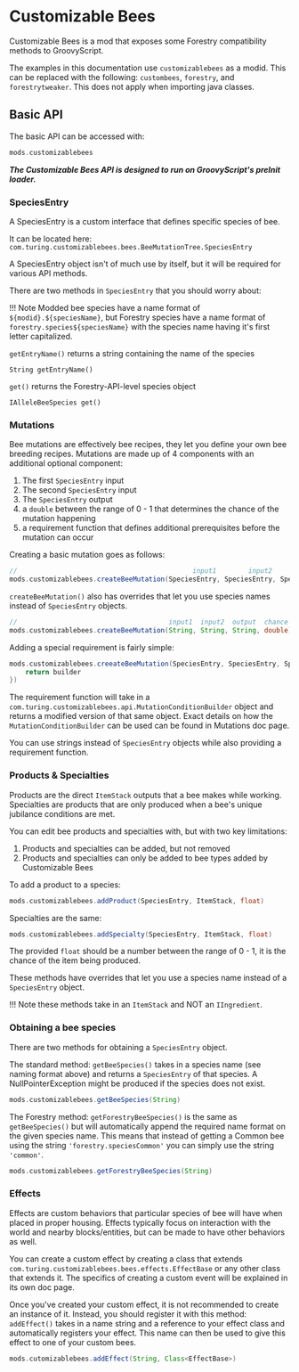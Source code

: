 # Customizable Bees
Customizable Bees is a mod that exposes some Forestry compatibility methods to GroovyScript.

The examples in this documentation use `customizablebees` as a modid. This can be replaced with the following:
`custombees`, `forestry`, and `forestrytweaker`. This does not apply when importing java classes.

## Basic API
The basic API can be accessed with:
```groovy
mods.customizablebees
```

**_The Customizable Bees API is designed to run on GroovyScript's preInit loader._**

### SpeciesEntry
A SpeciesEntry is a custom interface that defines specific species of bee.

It can be located here: `com.turing.customizablebees.bees.BeeMutationTree.SpeciesEntry`

A SpeciesEntry object isn't of much use by itself, but it will be required for various API methods.

There are two methods in `SpeciesEntry` that you should worry about:

!!! Note
    Modded bee species have a name format of `${modid}.${speciesName}`,
    but Forestry species have a name format of `forestry.species${speciesName}`
    with the species name having it's first letter capitalized.

`getEntryName()` returns a string containing the name of the species
```
String getEntryName()
```

`get()` returns the Forestry-API-level species object
```
IAlleleBeeSpecies get()
```

### Mutations
Bee mutations are effectively bee recipes, they let you define your own bee breeding recipes.
Mutations are made up of 4 components with an additional optional component:
1. The first `SpeciesEntry` input
2. The second `SpeciesEntry` input
3. The `SpeciesEntry` output
4. a `double` between the range of 0 - 1 that determines the chance of the mutation happening
5. a requirement function that defines additional prerequisites before the mutation can occur

Creating a basic mutation goes as follows:
```groovy
//                                            input1        input2        output  chance
mods.customizablebees.createBeeMutation(SpeciesEntry, SpeciesEntry, SpeciesEntry, double)
```
`createBeeMutation()` also has overrides that let you use species names instead of `SpeciesEntry` objects.
```groovy
//                                      input1  input2  output  chance
mods.customizablebees.createBeeMutation(String, String, String, double)
```
Adding a special requirement is fairly simple:
```groovy
mods.customizablebees.creeateBeeMutation(SpeciesEntry, SpeciesEntry, SpeciesEntry, double, (MutationConditionBuilder builder) -> {
    return builder
})
```
The requirement function will take in a `com.turing.customizablebees.api.MutationConditionBuilder` object and returns a modified version of that same object.
Exact details on how the `MutationConditionBuilder` can be used can be found in Mutations doc page.

You can use strings instead of `SpeciesEntry` objects while also providing a requirement function.

### Products & Specialties
Products are the direct `ItemStack` outputs that a bee makes while working.
Specialties are products that are only produced when a bee's unique jubilance conditions are met.

You can edit bee products and specialties with, but with two key limitations:
1. Products and specialties can be added, but not removed
2. Products and specialties can only be added to bee types added by Customizable Bees

To add a product to a species:
```groovy
mods.customizablebees.addProduct(SpeciesEntry, ItemStack, float)
```
Specialties are the same:
```groovy
mods.customizablebees.addSpecialty(SpeciesEntry, ItemStack, float)
```
The provided `float` should be a number between the range of 0 - 1, it is the chance of the item being produced.

These methods have overrides that let you use a species name instead of a `SpeciesEntry` object.

!!! Note 
    these methods take in an `ItemStack` and NOT an `IIngredient`.

### Obtaining a bee species
There are two methods for obtaining a `SpeciesEntry` object.

The standard method:
`getBeeSpecies()` takes in a species name (see naming format above) and returns a `SpeciesEntry` of that species.
A NullPointerException might be produced if the species does not exist.
```groovy
mods.customizablebees.getBeeSpecies(String)
```
The Forestry method:
`getForestryBeeSpecies()` is the same as `getBeeSpecies()` but will automatically append the required name format on the given species name.
This means that instead of getting a Common bee using the string `'forestry.speciesCommon'` you can simply use the string `'common'`.
```groovy
mods.customizablebees.getForestryBeeSpecies(String)
```

### Effects
Effects are custom behaviors that particular species of bee will have when placed in proper housing.
Effects typically focus on interaction with the world and nearby blocks/entities, but can be made to have other behaviors as well.

You can create a custom effect by creating a class that extends `com.turing.customizablebees.bees.effects.EffectBase` or any other class that extends it.
The specifics of creating a custom event will be explained in its own doc page.

Once you've created your custom effect, it is not recommended to create an instance of it.
Instead, you should register it with this method:
`addEffect()` takes in a name string and a reference to your effect class and automatically registers your effect.
This name can then be used to give this effect to one of your custom bees.
```groovy
mods.cutomizablebees.addEffect(String, Class<EffectBase>)
```